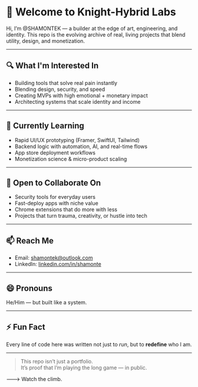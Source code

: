 # 👑 Welcome to Knight-Hybrid Labs
Hi, I’m @SHAMONTEK — a builder at the edge of art, engineering, and identity. This repo is the evolving archive of real, living projects that blend utility, design, and monetization.

---

## 🔍 What I'm Interested In

- Building tools that solve real pain instantly
- Blending design, security, and speed
- Creating MVPs with high emotional + monetary impact
- Architecting systems that scale identity and income

---

## 🚀 Currently Learning

- Rapid UI/UX prototyping (Framer, SwiftUI, Tailwind)
- Backend logic with automation, AI, and real-time flows
- App store deployment workflows
- Monetization science & micro-product scaling

---

## 🤝 Open to Collaborate On

- Security tools for everyday users
- Fast-deploy apps with niche value
- Chrome extensions that do more with less
- Projects that turn trauma, creativity, or hustle into tech

---

## 📫 Reach Me

- Email: shamontek@outlook.com
- LinkedIn: [linkedin.com/in/shamonte](https://linkedin.com/in/shamonte)

---

## 😄 Pronouns

He/Him — but built like a system.

---

## ⚡ Fun Fact

Every line of code here was written not just to *run*, but to **redefine** who I am.

---

> This repo isn’t just a portfolio.  
> It’s proof that I’m playing the long game — in public.

🡒 Watch the climb.
